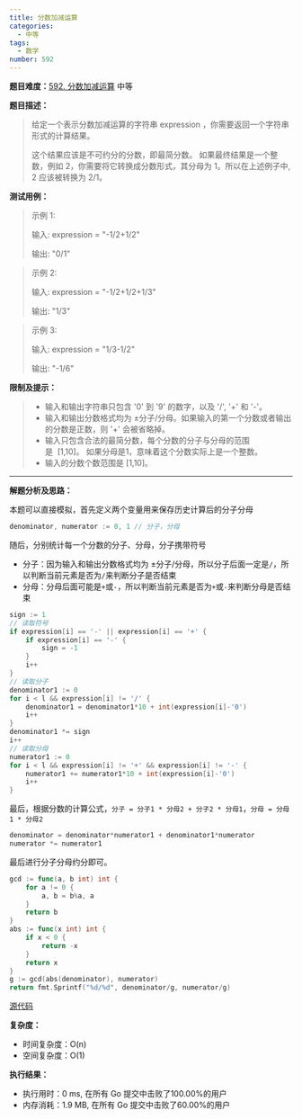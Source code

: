 ```yaml
---
title: 分数加减运算
categories:
  - 中等
tags:
  - 数学
number: 592
---
```


**题目难度：**[592. 分数加减运算](https://leetcode.cn/problems/fraction-addition-and-subtraction/) 中等

**题目描述：**

> 给定一个表示分数加减运算的字符串 expression ，你需要返回一个字符串形式的计算结果。
>
> 这个结果应该是不可约分的分数，即最简分数。 如果最终结果是一个整数，例如 2，你需要将它转换成分数形式，其分母为 1。所以在上述例子中, 2 应该被转换为 2/1。


**测试用例：**

> 示例 1:
>
> 输入: expression = "-1/2+1/2"
> 
> 输出: "0/1"

 
> 示例 2:
> 
> 输入: expression = "-1/2+1/2+1/3"
> 
> 输出: "1/3"
 
> 示例 3:
>
> 输入: expression = "1/3-1/2"
> 
> 输出: "-1/6"

**限制及提示：**
> - 输入和输出字符串只包含 '0' 到 '9' 的数字，以及 '/', '+' 和 '-'。
> - 输入和输出分数格式均为 ±分子/分母。如果输入的第一个分数或者输出的分数是正数，则 '+' 会被省略掉。
> - 输入只包含合法的最简分数，每个分数的分子与分母的范围是  [1,10]。 如果分母是1，意味着这个分数实际上是一个整数。
> - 输入的分数个数范围是 [1,10]。


---
**解题分析及思路：**

本题可以直接模拟，首先定义两个变量用来保存历史计算后的分子分母
```go
denominator, numerator := 0, 1 // 分子，分母
```

随后，分别统计每一个分数的分子、分母，分子携带符号

- 分子：因为输入和输出分数格式均为 ±分子/分母，所以分子后面一定是`/`，所以判断当前元素是否为`/`来判断分子是否结束
- 分母：分母后面可能是`+`或`-`，所以判断当前元素是否为`+`或`-`来判断分母是否结束
```go
sign := 1
// 读取符号
if expression[i] == '-' || expression[i] == '+' {
    if expression[i] == '-' {
        sign = -1
    }
    i++
}
// 读取分子
denominator1 := 0
for i < l && expression[i] != '/' {
    denominator1 = denominator1*10 + int(expression[i]-'0')
    i++
}
denominator1 *= sign
i++
// 读取分母
numerator1 := 0
for i < l && expression[i] != '+' && expression[i] != '-' {
    numerator1 += numerator1*10 + int(expression[i]-'0')
    i++
}
```

最后，根据分数的计算公式，`分子 = 分子1 * 分母2 + 分子2 * 分母1`，`分母 = 分母1 * 分母2`
```go
denominator = denominator*numerator1 + denominator1*numerator
numerator *= numerator1
```

最后进行分子分母约分即可。
```go
gcd := func(a, b int) int {
    for a != 0 {
        a, b = b%a, a
    }
    return b
}
abs := func(x int) int {
    if x < 0 {
        return -x
    }
    return x
}
g := gcd(abs(denominator), numerator)
return fmt.Sprintf("%d/%d", denominator/g, numerator/g)
```

[源代码](https://github.com/lomtom/algorithm-go/blob/main/leetcode/592分数加减运算_test.go)

**复杂度：**
- 时间复杂度：O(n)
- 空间复杂度：O(1)

**执行结果：**
- 执行用时：0 ms, 在所有 Go 提交中击败了100.00%的用户
- 内存消耗：1.9 MB, 在所有 Go 提交中击败了60.00%的用户
